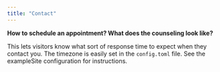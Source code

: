 ```yaml
---
title: "Contact"
---
```


**How to schedule an appointment? What does the counseling look like?**

This lets visitors know what sort of response time to expect when they contact you. The timezone is easily set in the `config.toml` file. See the exampleSite configuration for instructions.
